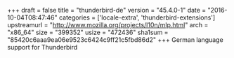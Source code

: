 +++
draft = false
title = "thunderbird-de"
version = "45.4.0-1"
date = "2016-10-04T08:47:46"
categories = ['locale-extra', 'thunderbird-extensions']
upstreamurl = "http://www.mozilla.org/projects/l10n/mlp.html"
arch = "x86_64"
size = "399352"
usize = "472436"
sha1sum = "85420c6aaa9ea06e9523c6424c9ff21c5fbd86d2"
+++
German language support for Thunderbird